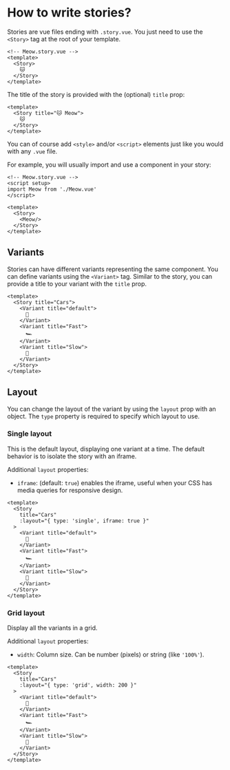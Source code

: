 # How to write stories?

Stories are vue files ending with `.story.vue`. You just need to use the `<Story>` tag at the root of your template.

```vue
<!-- Meow.story.vue -->
<template>
  <Story>
    🐱
  </Story>
</template>
```

The title of the story is provided with the (optional) `title` prop:

```vue
<template>
  <Story title="🐱 Meow">
    🐱
  </Story>
</template>
```

You can of course add `<style>` and/or `<script>` elements just like you would with any `.vue` file.

For example, you will usually import and use a component in your story:

```vue
<!-- Meow.story.vue -->
<script setup>
import Meow from './Meow.vue'
</script>

<template>
  <Story>
    <Meow/>
  </Story>
</template>
```

## Variants

Stories can have different variants representing the same component. You can define variants using the `<Variant>` tag. Similar to the story, you can provide a title to your variant with the `title` prop.

```vue{3-11}
<template>
  <Story title="Cars">
    <Variant title="default">
      🚗
    </Variant>
    <Variant title="Fast">
      🏎️
    </Variant>
    <Variant title="Slow">
      🚜
    </Variant>
  </Story>
</template>
```

## Layout

You can change the layout of the variant by using the `layout` prop with an object. The `type` property is required to specify which layout to use.

### Single layout

This is the default layout, displaying one variant at a time. The default behavior is to isolate the story with an iframe. 

Additional `layout` properties:
- `iframe`: (default: `true`) enables the iframe, useful when your CSS has media queries for responsive design.

```vue{4}
<template>
  <Story
    title="Cars"
    :layout="{ type: 'single', iframe: true }"
  >
    <Variant title="default">
      🚗
    </Variant>
    <Variant title="Fast">
      🏎️
    </Variant>
    <Variant title="Slow">
      🚜
    </Variant>
  </Story>
</template>
```

### Grid layout

Display all the variants in a grid.

Additional `layout` properties:
- `width`: Column size. Can be number (pixels) or string (like `'100%'`).

```vue{4}
<template>
  <Story
    title="Cars"
    :layout="{ type: 'grid', width: 200 }"
  >
    <Variant title="default">
      🚗
    </Variant>
    <Variant title="Fast">
      🏎️
    </Variant>
    <Variant title="Slow">
      🚜
    </Variant>
  </Story>
</template>
```
